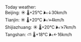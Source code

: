 Today weather:  
Beijing: ☀️   🌡️+25°C 🌬️↓30km/h  
Tianjin: ☀️   🌡️+20°C 🌬️↘4km/h  
Shijiazhuang: ☀️   🌡️+20°C 🌬️↘7km/h  
Tangshan: ⛅️  🌡️+18°C 🌬️←16km/h  
